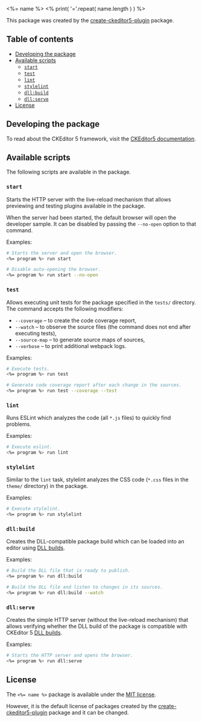 <%= name %>
<% print( '='.repeat( name.length ) ) %>

This package was created by the [create-ckeditor5-plugin](https://www.npmjs.com/package/create-ckeditor5-plugin) package.

## Table of contents

* [Developing the package](#developing-the-package)
* [Available scripts](#available-scripts)
    * [`start`](#start)
    * [`test`](#test)
    * [`lint`](#lint)
    * [`stylelint`](#stylelint)
    * [`dll:build`](#dllbuild)
    * [`dll:serve`](#dllserve)
* [License](#license)

## Developing the package

To read about the CKEditor 5 framework, visit the [CKEditor5 documentation](https://ckeditor.com/docs/ckeditor5/latest/framework/index.html).

## Available scripts

The following scripts are available in the package.

### `start`

Starts the HTTP server with the live-reload mechanism that allows previewing and testing plugins available in the package.

When the server had been started, the default browser will open the developer sample. It can be disabled by passing the `--no-open` option to that command. 

Examples:

```bash
# Starts the server and open the browser.
<%= program %> run start 

# Disable auto-opening the browser.
<%= program %> run start --no-open
```

### `test`

Allows executing unit tests for the package specified in the `tests/` directory. The command accepts the following modifiers:

* `--coverage` – to create the code coverage report,
* `--watch` – to observe the source files (the command does not end after executing tests),
* `--source-map` – to generate source maps of sources,
* `--verbose` – to print additional webpack logs.

Examples:

```bash
# Execute tests.
<%= program %> run test 

# Generate code coverage report after each change in the sources.
<%= program %> run test --coverage --test
```

### `lint`

Runs ESLint which analyzes the code (all `*.js` files) to quickly find problems.

Examples:

```bash
# Execute eslint.
<%= program %> run lint
```

### `stylelint`

Similar to the `lint` task, stylelint analyzes the CSS code (`*.css` files in the `theme/` directory) in the package.

Examples:

```bash
# Execute stylelint.
<%= program %> run stylelint
```

### `dll:build`

Creates the DLL-compatible package build which can be loaded into an editor using [DLL builds](https://ckeditor.com/docs/ckeditor5/latest/builds/guides/development/dll-builds.html). 

Examples:

```bash
# Build the DLL file that is ready to publish.
<%= program %> run dll:build

# Build the DLL file and listen to changes in its sources.
<%= program %> run dll:build --watch
```

### `dll:serve`

Creates the simple HTTP server (without the live-reload mechanism) that allows verifying whether the DLL build of the package is compatible with CKEditor 5 [DLL builds](https://ckeditor.com/docs/ckeditor5/latest/builds/guides/development/dll-builds.html).

Examples:

```bash
# Starts the HTTP server and opens the browser.
<%= program %> run dll:serve
```

## License

The `<%= name %>` package is available under the [MIT license](https://opensource.org/licenses/MIT).

However, it is the default license of packages created by the [create-ckeditor5-plugin](https://www.npmjs.com/package/create-ckeditor5-plugin) package and it can be changed.
